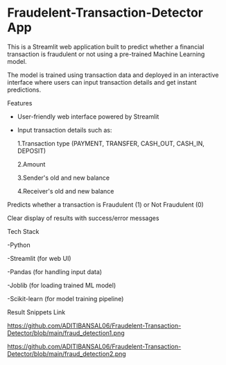 # Fraudelent-Transaction-Detector App

This is a Streamlit web application built to predict whether a financial transaction is fraudulent or not using a pre-trained Machine Learning model.

The model is trained using transaction data and deployed in an interactive interface where users can input transaction details and get instant predictions.

Features

* User-friendly web interface powered by Streamlit

* Input transaction details such as:

    1.Transaction type (PAYMENT, TRANSFER, CASH_OUT, CASH_IN, DEPOSIT)

    2.Amount

    3.Sender's old and new balance

    4.Receiver's old and new balance

Predicts whether a transaction is Fraudulent (1) or Not Fraudulent (0)

Clear display of results with success/error messages

Tech Stack

-Python 

-Streamlit (for web UI)

-Pandas (for handling input data)

-Joblib (for loading trained ML model)

-Scikit-learn (for model training pipeline)

Result Snippets Link

https://github.com/ADITIBANSAL06/Fraudelent-Transaction-Detector/blob/main/fraud_detection1.png

https://github.com/ADITIBANSAL06/Fraudelent-Transaction-Detector/blob/main/fraud_detection2.png
  


